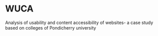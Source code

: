 # WUCA
Analysis of usability and content accessibility of websites- a case study based on colleges of Pondicherry university
